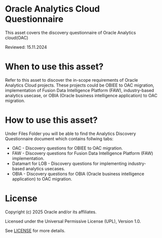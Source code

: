 # Oracle Analytics Cloud Questionnaire
 
This asset covers the discovery questionnaire of Oracle Analytics cloud(OAC)
 
 
Reviewed: 15.11.2024
 
# When to use this asset?
 
Refer to this asset to discover the in-scope requirements of Oracle Analytics Cloud projects. These projects could be OBIEE to OAC migration, implementation of Fusion Data Intelligence Platform (FAW), industry-based analytics usecase, or OBIA (Oracle business intelligence application) to OAC migration.
 
# How to use this asset?

Under Files Folder you will be able to find the Analytics Discovery Questionnaire document which contains follwing tabs:
- OAC - Discovery questions for OBIEE to OAC migration.
- FAW - Discovery questions for Fusion Data Intelligence Platform (FAW) implementation.
- Datamart for LOB - Discovery questions for implementing industry-based analytics usecases.
- OBIA - Discovery questions for OBIA (Oracle business intelligence application) to OAC migration.
 
 
# License
 
Copyright (c) 2025 Oracle and/or its affiliates.
 
Licensed under the Universal Permissive License (UPL), Version 1.0.
 
See [LICENSE](https://github.com/oracle-devrel/technology-engineering/blob/main/LICENSE) for more details.
